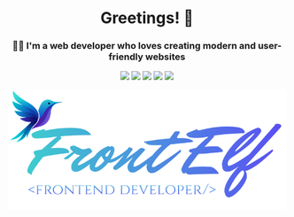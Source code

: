 <h1 align="center">Greetings! 👋</h1>

<h3 align="center">👨‍💻 I'm a web developer who loves creating modern and user-friendly websites</h3>

<p align="center">
  <img src="https://img.shields.io/badge/-HTML5-E34F26?style=flat&logo=html5&logoColor=white" />
  <img src="https://img.shields.io/badge/-SCSS-CC6699?style=flat&logo=sass&logoColor=white" />
  <img src="https://img.shields.io/badge/-JavaScript-F7DF1E?style=flat&logo=javascript&logoColor=black" />
  <img src="https://img.shields.io/badge/-PHP-777BB4?style=flat&logo=php&logoColor=white" />
  <img src="https://img.shields.io/badge/-WordPress-21759B?style=flat&logo=wordpress&logoColor=white" />
</p>

<p align="center">
  <img src="https://raw.githubusercontent.com/FrontElf/FrontElf/refs/heads/main/logo.png" />
</p>
